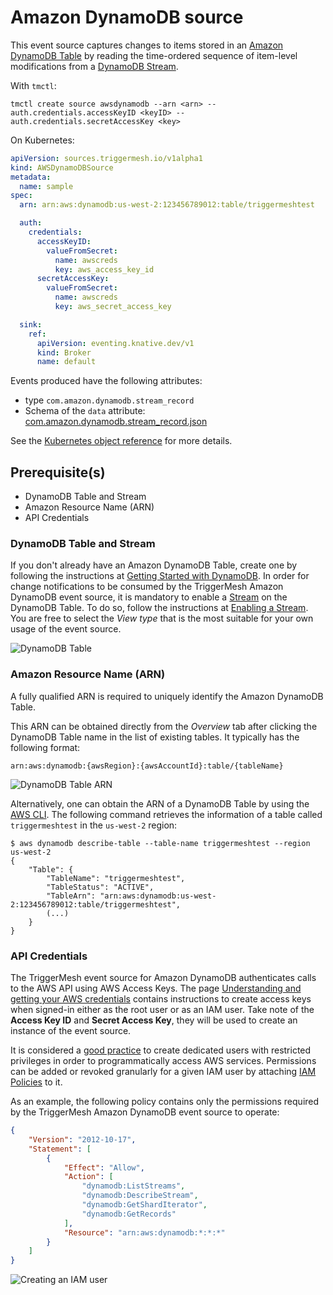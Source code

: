 # Amazon DynamoDB source

This event source captures changes to items stored in an [Amazon DynamoDB Table][ddb-docs] by reading the time-ordered
sequence of item-level modifications from a [DynamoDB Stream][ddb-streams].

With `tmctl`:

```
tmctl create source awsdynamodb --arn <arn> --auth.credentials.accessKeyID <keyID> --auth.credentials.secretAccessKey <key>
```

On Kubernetes:

```yaml
apiVersion: sources.triggermesh.io/v1alpha1
kind: AWSDynamoDBSource
metadata:
  name: sample
spec:
  arn: arn:aws:dynamodb:us-west-2:123456789012:table/triggermeshtest

  auth:
    credentials:
      accessKeyID:
        valueFromSecret:
          name: awscreds
          key: aws_access_key_id
      secretAccessKey:
        valueFromSecret:
          name: awscreds
          key: aws_secret_access_key

  sink:
    ref:
      apiVersion: eventing.knative.dev/v1
      kind: Broker
      name: default
```

Events produced have the following attributes:

* type `com.amazon.dynamodb.stream_record`
* Schema of the `data` attribute: [com.amazon.dynamodb.stream_record.json](https://raw.githubusercontent.com/triggermesh/triggermesh/main/schemas/com.amazon.dynamodb.stream_record.json)

See the [Kubernetes object reference](../../reference/sources/#sources.triggermesh.io/v1alpha1.AWSDynamoDBSource) for more details.

## Prerequisite(s)

- DynamoDB Table and Stream
- Amazon Resource Name (ARN)
- API Credentials

### DynamoDB Table and Stream

If you don't already have an Amazon DynamoDB Table, create one by following the instructions at [Getting Started with
DynamoDB][ddb-gettingstarted]. In order for change notifications to be consumed by the TriggerMesh Amazon DynamoDB event
source, it is mandatory to enable a [Stream][ddb-streams] on the DynamoDB Table. To do so, follow the instructions at
[Enabling a Stream][ddb-stream-enable]. You are free to select the _View type_ that is the most suitable for your own
usage of the event source.

![DynamoDB Table](../../assets/images/awsdynamodb-source/table-1.png)

### Amazon Resource Name (ARN)

A fully qualified ARN is required to uniquely identify the Amazon DynamoDB Table.

This ARN can be obtained directly from the _Overview_ tab after clicking the DynamoDB Table name in the list of existing
tables. It typically has the following format:

```
arn:aws:dynamodb:{awsRegion}:{awsAccountId}:table/{tableName}
```

![DynamoDB Table ARN](../../assets/images/awsdynamodb-source/table-2.png)

Alternatively, one can obtain the ARN of a DynamoDB Table by using the [AWS CLI][aws-cli]. The following command
retrieves the information of a table called `triggermeshtest` in the `us-west-2` region:

```console
$ aws dynamodb describe-table --table-name triggermeshtest --region us-west-2
{
    "Table": {
        "TableName": "triggermeshtest",
        "TableStatus": "ACTIVE",
        "TableArn": "arn:aws:dynamodb:us-west-2:123456789012:table/triggermeshtest",
        (...)
    }
}
```

### API Credentials

The TriggerMesh event source for Amazon DynamoDB authenticates calls to the AWS API using AWS Access Keys. The page
[Understanding and getting your AWS credentials][accesskey] contains instructions to create access keys when signed-in
either as the root user or as an IAM user. Take note of the **Access Key ID** and **Secret Access Key**, they will be
used to create an instance of the event source.

It is considered a [good practice][iam-bestpractices] to create dedicated users with restricted privileges in order to
programmatically access AWS services. Permissions can be added or revoked granularly for a given IAM user by attaching
[IAM Policies][iam-policies] to it.

As an example, the following policy contains only the permissions required by the TriggerMesh Amazon DynamoDB event
source to operate:

```json
{
    "Version": "2012-10-17",
    "Statement": [
        {
            "Effect": "Allow",
            "Action": [
                "dynamodb:ListStreams",
                "dynamodb:DescribeStream",
                "dynamodb:GetShardIterator",
                "dynamodb:GetRecords"
            ],
            "Resource": "arn:aws:dynamodb:*:*:*"
        }
    ]
}
```

![Creating an IAM user](../../assets/images/awsdynamodb-source/iam-user-1.png)

[arn]: https://docs.aws.amazon.com/IAM/latest/UserGuide/list_amazondynamodb.html#amazondynamodb-resources-for-iam-policies
[accesskey]: https://docs.aws.amazon.com/general/latest/gr/aws-sec-cred-types.html#access-keys-and-secret-access-keys
[aws-cli]: https://aws.amazon.com/cli/
[iam-bestpractices]: https://docs.aws.amazon.com/general/latest/gr/aws-access-keys-best-practices.html#iam-user-access-keys
[iam-policies]: https://docs.aws.amazon.com/IAM/latest/UserGuide/access_policies.html

[ddb-docs]: https://docs.aws.amazon.com/amazondynamodb/latest/developerguide/Introduction.html
[ddb-streams]: https://docs.aws.amazon.com/amazondynamodb/latest/developerguide/Streams.html
[ddb-gettingstarted]: https://docs.aws.amazon.com/amazondynamodb/latest/developerguide/GettingStartedDynamoDB.html
[ddb-stream-enable]: https://docs.aws.amazon.com/amazondynamodb/latest/developerguide/Streams.html#Streams.Enabling

[tm-secret]: ../secrets.md
